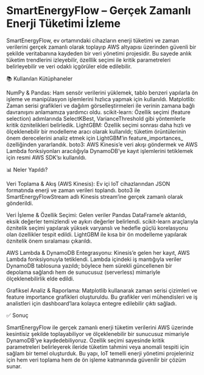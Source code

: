 # SmartEnergyFlow – Gerçek Zamanlı Enerji Tüketimi İzleme
SmartEnergyFlow, ev ortamındaki cihazların enerji tüketimi ve zaman verilerini gerçek zamanlı olarak toplayıp AWS altyapısı üzerinden güvenli bir şekilde veritabanına kaydeden bir veri yönetimi projesidir. Bu sayede anlık tüketim trendlerini izleyebilir, özelllik seçimi ile kritik parametreleri belirleyebilir ve veri odaklı içgörüler elde edilebilir.

📚 Kullanılan Kütüphaneler

NumPy & Pandas: Ham sensör verilerini yüklemek, tablo benzeri yapılarla ön işleme ve manipülasyon işlemlerini hızlıca yapmak için kullanıldı.
Matplotlib: Zaman serisi grafikleri ve dağılım görselleştirmeleri ile verinin zamana bağlı davranışını anlamamıza yardımcı oldu.
scikit-learn: Özellik seçimi (feature selection) adımlarında SelectKBest, VarianceThreshold gibi yöntemlerle kritik öznitelikleri belirledik.
LightGBM: Özellik seçimi sonrası daha hızlı ve ölçeklenebilir bir modelleme aracı olarak kullanıldı; tüketim örüntülerinin önem derecelerini analiz etmek için LightGBM’in feature_importances_ özelliğinden yararlandık.
boto3: AWS Kinesis’e veri akışı göndermek ve AWS Lambda fonksiyonları aracılığıyla DynamoDB’ye kayıt işlemlerini tetiklemek için resmi AWS SDK’sı kullanıldı.

📊 Neler Yapıldı?

Veri Toplama & Akış (AWS Kinesis): Ev içi IoT cihazlarından JSON formatında enerji ve zaman verileri toplandı. boto3 ile SmartEnergyFlowStream adlı Kinesis stream’ine gerçek zamanlı olarak gönderildi.

Veri İşleme & Özellik Seçimi: Gelen veriler Pandas DataFrame’e aktarıldı, eksik değerler temizlendi ve aykırı değerler belirlendi. scikit-learn araçlarıyla öznitelik seçimi yapılarak yüksek varyanslı ve hedefle güçlü korelasyonu olan özellikler tespit edildi. LightGBM ile kısa bir ön modelleme yapılarak öznitelik önem sıralaması çıkarıldı.

AWS Lambda & DynamoDB Entegrasyonu: Kinesis’e gelen her kayıt, AWS Lambda fonksiyonuyla tetiklendi. Lambda içindeki iş mantığıyla veriler DynamoDB tablosuna yazıldı; böylece hem sürekli güncellenen bir depolama sağlandı hem de sunucusuz (serverless) mimariyle ölçeklenebilirlik elde edildi.

Grafiksel Analiz & Raporlama: Matplotlib kullanarak zaman serisi çizimleri ve feature importance grafikleri oluşturuldu. Bu grafikler veri mühendisleri ve iş analistleri için dashboard’lara kolayca entegre edilebilir çıktı sağladı.

✅ Sonuç

SmartEnergyFlow ile gerçek zamanlı enerji tüketim verilerini AWS üzerinde kesintisiz şekilde toplayabiliyor ve ölçeklenebilir bir sunucusuz mimariyle DynamoDB’ye kaydedebiliyoruz. Özellik seçimi sayesinde kritik parametreleri belirleyerek ileride tüketim tahmini veya anomali tespiti için sağlam bir temel oluşturduk. Bu yapı, IoT temelli enerji yönetimi projeleriniz için hem veri toplama hem de ön işleme katmanında güvenilir bir çözüm sunar.
